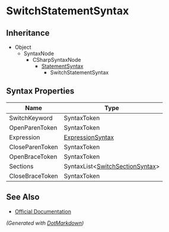 # SwitchStatementSyntax

## Inheritance

* Object
  * SyntaxNode
    * CSharpSyntaxNode
      * [StatementSyntax](StatementSyntax.md)
        * SwitchStatementSyntax

## Syntax Properties

| Name            | Type                                                       |
| --------------- | ---------------------------------------------------------- |
| SwitchKeyword   | SyntaxToken                                                |
| OpenParenToken  | SyntaxToken                                                |
| Expression      | [ExpressionSyntax](ExpressionSyntax.md)                    |
| CloseParenToken | SyntaxToken                                                |
| OpenBraceToken  | SyntaxToken                                                |
| Sections        | SyntaxList\<[SwitchSectionSyntax](SwitchSectionSyntax.md)> |
| CloseBraceToken | SyntaxToken                                                |

## See Also

* [Official Documentation](https://docs.microsoft.com/en-us/dotnet/api/microsoft.codeanalysis.csharp.syntax.switchstatementsyntax)


*\(Generated with [DotMarkdown](http://github.com/JosefPihrt/DotMarkdown)\)*